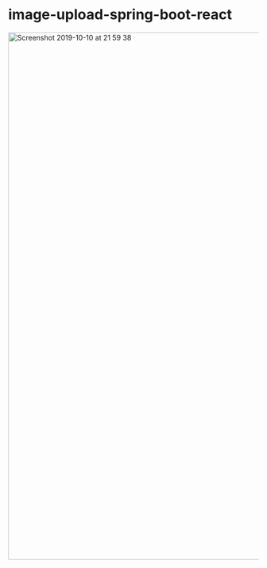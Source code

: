 # image-upload-spring-boot-react

<img width="1062" alt="Screenshot 2019-10-10 at 21 59 38" src="https://user-images.githubusercontent.com/40702606/66606086-491abc00-eba9-11e9-8051-14d4b8eb1ca1.png">